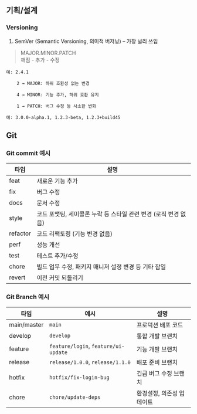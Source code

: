 
## 기획/설계
### Versioning
1. SemVer (Semantic Versioning, 의미적 버저닝) – 가장 널리 쓰임  

> MAJOR.MINOR.PATCH  
> 깨짐 -  추가  - 수정  

    예: 2.4.1  

        2 → MAJOR: 하위 호환성 없는 변경  

        4 → MINOR: 기능 추가, 하위 호환 유지  

        1 → PATCH: 버그 수정 등 사소한 변화  

    예: 3.0.0-alpha.1, 1.2.3-beta, 1.2.3+build45  


## Git
### Git commit 예시

| 타입       | 설명                                     |
| -------- | -------------------------------------- |
| feat     | 새로운 기능 추가                              |
| fix      | 버그 수정                                  |
| docs     | 문서 수정                                  |
| style    | 코드 포맷팅, 세미콜론 누락 등 스타일 관련 변경 (로직 변경 없음) |
| refactor | 코드 리팩토링 (기능 변경 없음)                     |
| perf     | 성능 개선                                  |
| test     | 테스트 추가/수정                              |
| chore    | 빌드 업무 수정, 패키지 매니저 설정 변경 등 기타 잡일        |
| revert   | 이전 커밋 되돌리기                             |


### Git Branch 예시

| 타입          | 예시                                   | 설명             |
| ----------- | ------------------------------------ | -------------- |
| main/master | `main`                               | 프로덕션 배포 코드     |
| develop     | `develop`                            | 통합 개발 브랜치      |
| feature     | `feature/login`, `feature/ui-update` | 기능 개발 브랜치      |
| release     | `release/1.0.0`, `release/1.1.0`     | 배포 준비 브랜치      |
| hotfix      | `hotfix/fix-login-bug`               | 긴급 버그 수정 브랜치   |
| chore       | `chore/update-deps`                  | 환경설정, 의존성 업데이트 |

